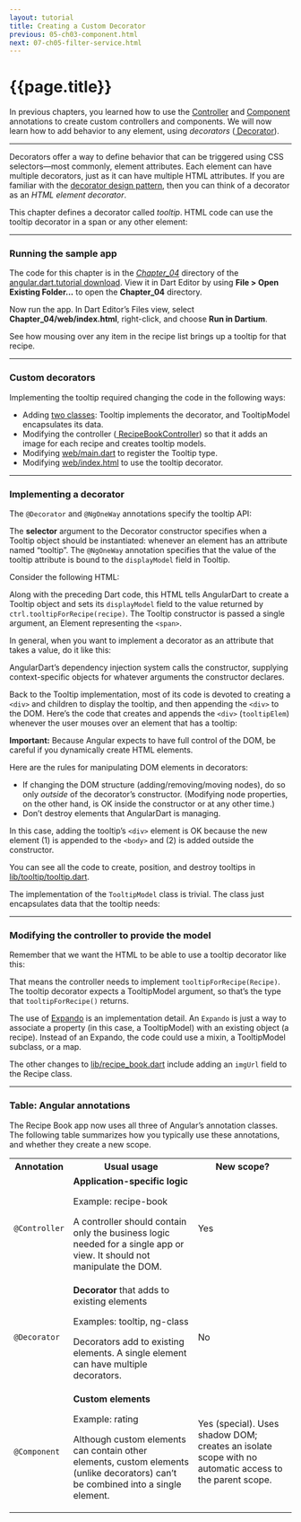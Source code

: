 ```yaml
---
layout: tutorial
title: Creating a Custom Decorator
previous: 05-ch03-component.html
next: 07-ch05-filter-service.html
---
```


# {{page.title}}


<p>In previous chapters, you learned how to use the
<a href="https://docs.angulardart.org/#angular-core-annotation.Controller">
  Controller</a> and
<a href="https://docs.angulardart.org/#angular-core-annotation.Component">
  Component</a> annotations to create custom controllers and
components. We will now learn how to add behavior to any element, using
<em>decorators</em>
(<a href="https://docs.angulardart.org/#angular-core-annotation.Decorator">
  Decorator</a>).</p>

<hr />

<p>Decorators offer a way to define behavior that can be triggered using
CSS selectors—most commonly, element attributes. Each element can have
multiple decorators, just as it can have multiple HTML attributes. If
you are familiar with the
<a href="http://en.wikipedia.org/wiki/Decorator_pattern">
  decorator design pattern</a>, then you can think of a decorator as an
<em>HTML element decorator</em>.</p>

<p>This chapter defines a decorator called <em>tooltip</em>. HTML code can
use the tooltip decorator in a span or any other element:</p>

<script type="template/code">
<span tooltip="ctrl.tooltipForRecipe(recipe)">
  ...
</span>
</script>

<hr class="spacer" />

<h3 id="running-the-sample-app">Running the sample app</h3>
<p>The code for this chapter is in the
<em><a href="https://github.com/angular/angular.dart.tutorial/tree/master/Chapter_04">
  Chapter_04</a> </em> directory of the
<a href="https://github.com/angular/angular.dart.tutorial/archive/master.zip">
  angular.dart.tutorial download</a>. View it in Dart Editor by using
<strong>File &gt; Open Existing Folder...</strong> to open the
<strong>Chapter_04</strong> directory.</p>

<p>Now run the app. In Dart Editor’s Files view, select
<strong>Chapter_04/web/index.html</strong>, right-click, and choose
<strong>Run in Dartium</strong>.</p>

<p>See how mousing over any item in the recipe list brings up a tooltip
for that recipe.</p>

<hr class="spacer" />

<h3 id="custom-decorators">Custom decorators</h3>

<p>Implementing the tooltip required changing the code in the following
ways:</p>

<ul>
<li>Adding <a href="https://github.com/angular/angular.dart.tutorial/blob/master/Chapter_04/lib/tooltip/tooltip.dart">
  two classes</a>: Tooltip implements the decorator, and TooltipModel
  encapsulates its data.</li>
<li>Modifying the controller (<a href="https://github.com/angular/angular.dart.tutorial/blob/master/Chapter_04/lib/recipe_book.dart">
  RecipeBookController</a>) so that it adds an image for each recipe and
  creates tooltip models.</li>
<li>Modifying
  <a href="https://github.com/angular/angular.dart.tutorial/blob/master/Chapter_04/web/main.dart">
    web/main.dart</a> to register the Tooltip type.</li>
<li>Modifying
  <a href="https://github.com/angular/angular.dart.tutorial/blob/master/Chapter_04/web/index.html">
    web/index.html</a> to use the tooltip decorator.</li>
</ul>

<hr class="spacer" />

<h3 id="implementing-a-decorator">Implementing a decorator</h3>

<p>The <code>@Decorator</code> and <code>@NgOneWay</code> annotations
specify the tooltip API:</p>

<script type="template/code">
...
import 'package:angular/angular.dart';

@Decorator(
  selector: '[tooltip]')
class Tooltip {
  final dom.Element element;

  @NgOneWay('tooltip')
  TooltipModel displayModel;
  ...
  Tooltip(this.element) {
    ...
  }
  ...
}
</script>

<p>The <strong>selector</strong> argument to the Decorator constructor
specifies when a Tooltip object should be instantiated: whenever an
element has an attribute named “tooltip”. The <code>@NgOneWay</code>
annotation specifies that the value of the tooltip attribute is bound to
the <code>displayModel</code> field in Tooltip.</p>

<p>Consider the following HTML:</p>

<script type="template/code">
<span tooltip="ctrl.tooltipForRecipe(recipe)">
</script>

<p>Along with the preceding Dart code, this HTML tells AngularDart to
create a Tooltip object and sets its <code>displayModel</code> field to
the value returned by <code> ctrl.tooltipForRecipe(recipe)</code>. The
Tooltip constructor is passed a single argument, an Element representing
the <code>&lt;span&gt;</code>.</p>

<p>In general, when you want to implement a decorator as an attribute that
takes a value, do it like this:</p>

<script type="template/code">
@Decorator(
  selector: '[attributeName]')
class MyDecorator {
  @NgOneWay('attributeName')
  Model model;
  ...
  MyDecorator(/* Optional arguments */) {
    ...
  }
  ...
}
</script>

<p>AngularDart’s dependency injection system calls the constructor,
supplying context-specific objects for whatever arguments the
constructor declares.</p>

<p>Back to the Tooltip implementation, most of its code is devoted to
creating a <code>&lt;div&gt;</code> and children to display the tooltip,
and then appending the <code>&lt;div&gt;</code> to the DOM. Here’s the
code that creates and appends the <code>&lt;div&gt;</code>
(<code>tooltipElem</code>) whenever the user mouses over an element that
has a tooltip:</p>

<script type="template/code">
import 'dart:html' as dom;
...
// In an onMouseEnter handler:
tooltipElem = new dom.DivElement();

// ...Create children using info from displayModel...
// ...Add the children to the <div>...
// ...Style the <div>...

dom.document.body.append(tooltipElem);
</script>

<p><strong>Important:</strong> Because Angular expects to have full
control of the DOM, be careful if you dynamically create HTML
elements.</p>

<p>Here are the rules for manipulating DOM elements in decorators:</p>

<ul>
<li>If changing the DOM structure (adding/removing/moving nodes), do so
  only <em>outside</em> of the decorator’s constructor. (Modifying node
  properties, on the other hand, is OK inside the constructor or at any
  other time.)</li>
<li>Don’t destroy elements that AngularDart is managing.</li>
</ul>

<p>In this case, adding the tooltip’s <code>&lt;div&gt;</code> element is
OK because the new element (1) is appended to the
<code>&lt;body&gt;</code> and (2) is added outside the constructor.</p>

<p>You can see all the code to create, position, and destroy tooltips in
<a href="https://github.com/angular/angular.dart.tutorial/blob/master/Chapter_04/lib/tooltip/tooltip.dart">
lib/tooltip/tooltip.dart</a>.</p>

<p>The implementation of the <code>TooltipModel</code> class is trivial.
The class just encapsulates data that the tooltip needs:</p>

<script type="template/code">
class TooltipModel {
  String imgUrl;
  String text;
  int imgWidth;

  TooltipModel(this.imgUrl, this.text, this.imgWidth);
}
</script>

<hr class="spacer" />

<h3 id="modifying-the-controller-to-provide-the-model">Modifying the
controller to provide the model</h3>

<p>Remember that we want the HTML to be able to use a tooltip decorator
like this:</p>

<script type="template/code">
<span tooltip="ctrl.tooltipForRecipe(recipe)">
</script>

<p>That means the controller needs to implement
<code>tooltipForRecipe(Recipe)</code>. The tooltip decorator expects a
TooltipModel argument, so that’s the type that
<code>tooltipForRecipe()</code> returns.</p>

<script type="template/code">
class RecipeBookController {
  ...
  static final tooltip = new Expando<TooltipModel>();
  TooltipModel tooltipForRecipe(Recipe recipe) {
    if (tooltip[recipe] == null) {
      tooltip[recipe] = new TooltipModel(recipe.imgUrl,
          "I don't have a picture of these recipes, "
          "so here's one of my cat instead!",
          80);
    }
    return tooltip[recipe]; // recipe.tooltip
}
</script>

<p>The use of <a href="https://api.dartlang.org/dart_core/Expando.html">
Expando</a> is an implementation detail. An <code>Expando</code>
is just a way to associate a property (in this case, a TooltipModel)
with an existing object (a recipe). Instead of an Expando, the code
could use a mixin, a TooltipModel subclass, or a map.</p>

<p>The other changes to
<a href="https://github.com/angular/angular.dart.tutorial/blob/master/Chapter_04/lib/recipe_book.dart">
lib/recipe_book.dart</a>
include adding an <code>imgUrl</code> field to the Recipe class.</p>

<hr class="spacer" />

<h3 id="table-angular-annotations">Table: Angular annotations</h3>
<p>The Recipe Book app now uses all three of Angular’s annotation classes.
The following table summarizes how you typically use these annotations,
and whether they create a new scope.</p>

<table>
<tr>
  <th>Annotation</th> <th>Usual usage</th> <th>New scope?</th>
</tr>
<tr>
  <td><code>@Controller</code></td>
  <td> <b>Application-specific logic</b>
    <p>
      Example: recipe-book
    </p>
    <p>
      A controller should contain only the business logic needed for
      a single app or view. It should not manipulate the DOM.
    </p>
  </td>
  <td> Yes </td>
</tr>
<tr>
  <td><code>@Decorator</code></td>
  <td> <b>Decorator</b> that adds to existing elements
    <p>
      Examples: tooltip, ng-class
    </p>
    <p>
      Decorators add to existing elements.
      A single element can have multiple decorators.
    </p>
  </td>
  <td> No </td>
</tr>
<tr>
  <td><code>@Component</code></td>
  <td> <b>Custom elements</b>
    <p>
      Example: rating
    </p>
    <p>
      Although custom elements can contain other elements,
      custom elements (unlike decorators) can’t be combined into
      a single element.
    </p>
  </td>
  <td> Yes (special).
    Uses shadow DOM;
    creates an isolate scope with no automatic access to
    the parent scope.
  </td>
</tr>
</table>
